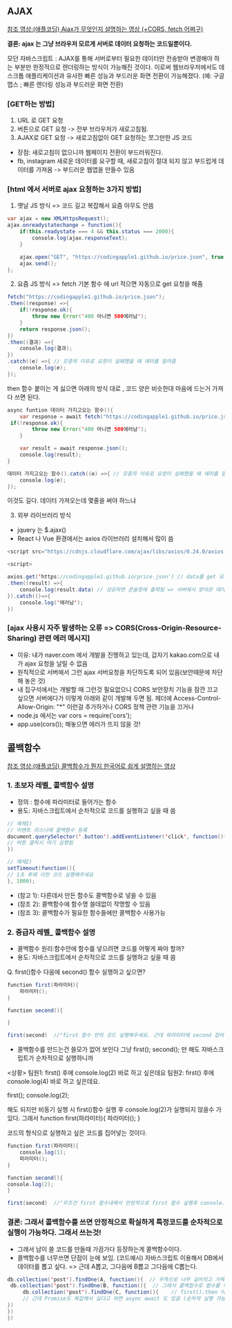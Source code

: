 ## AJAX

[참조 영상:(애플코딩) Ajax가 무엇인지 설명하는 영상 (+CORS, fetch 어쩌구)](https://www.youtube.com/watch?v=nKD1atl6cAw)

**결론: ajax 는 그냥 브라우저 모르게 서버로 데이터 요청하는 코드일뿐이다.**

모던 자바스크립트 : AJAX를 통해 서버로부터 필요한 데이터만 전송받아 변경해야 하는 부분만 한정적으로 렌더링하는 방식이 가능해진 것이다.
이로써 웹브라우저에서도 데스크톱 애플리케이션과 유사한 빠른 성능과 부드러운 화면 전환이 가능해졌다. (예: 구글 맵스 ; 빠른 렌더링 성능과 부드러운 화면 전환)

### [GET하는 방법]

1. URL 로 GET 요청
2. 버튼으로 GET 요청 -> 전부 브라우저가 새로고침됨.
3. AJAX로 GET 요청 -> 새로고침없이 GET 요청하는 쪼그만한 JS 코드

-   장점: 새로고침이 없으니까 웹페이지 전환이 부드러워진다.
-   fb, instagram 새로운 데이터를 요구할 때, 새로고침이 절대 되지 않고 부드럽게 데이터를 가져옴 -> 부드러운 웹앱을 만들수 있음

### [html 에서 서버로 ajax 요청하는 3가지 방법]

1. 옛날 JS 방식 => 코드 길고 복잡해서 요즘 아무도 안씀

```Java Script
var ajax = new XMLHttpsRequest();
ajax.onreadystatechange = function(){
    if(this.readystate === 4 && this.status === 2000){
        console.log(ajax.responseText);
    }

    ajax.open("GET", "https://codingapple1.github.io/price.json", true);
    ajax.send();
};
```

2. 요즘 JS 방식 => fetch 기본 함수 에 url 적으면 자동으로 get 요청을 해줌

```Java Script
fetch("https://codingapple1.github.io/price.json");
.then((response) =>{
    if(!response.ok){
        throw new Error('400 아니면 500에러남');
    }
    return response.json();
})
.then((결과) =>{
    console.log(결과);
})
.catch((e) =>{ // 모종의 이유로 요청이 실패했을 때 에러를 알려줌
    console.log(e);
});
```

then 함수 붙이는 게 싫으면 아래의 방식 대로 , 코드 양은 비슷한대 마음에 드는거 가져다 쓰면 된다.

```Java Script
async funtion 데이터 가지고오는 함수(){
    var response = await fetch("https://codingapple1.github.io/price.json");
 if(!response.ok){
        throw new Error('400 아니면 500에러남');
    }

    var result = await response.json();
    console.log(result);
}

데이터 가지고오는 함수().catch((e) =>{ // 모종의 이유로 요청이 실패했을 때 에러를 알려줌
    console.log(e);
});
```

이것도 길다. 데이터 가져오는데 몇줄을 써야 하느냐

3.  외부 라이브러리 방식

-   jquery 는 $.ajax()
-   React 나 Vue 환경에서는 axios 라이브러리 설치해서 많이 씀

```Java Script
<script src="https://cdnjs.cloudflare.com/ajax/libs/axios/0.24.0/axios.min.js"></script>

<script>

axios.get('https://codingapple1.github.io/price.json') // data를 get 요청으로 가져옴
.then((result) =>{
    console.log(result.data) // 성공하면 콘솔창에 출력됨 => 서버에서 받아온 데이터
}).catch(()=>{
    console.log('에러남');
})

```

### [ajax 사용시 자주 발생하는 오류 => CORS(Cross-Origin-Resource-Sharing) 관련 에러 메시지]

-   이유: 내가 naver.com 에서 개발을 진행하고 있는데, 갑자기 kakao.com으로 내가 ajax 요청을 날릴 수 없음
-   원칙적으로 서버에서 그런 ajax 서버요청을 차단하도록 되어 있음(보안때문에 차단해 놓은 것)
-   내 집구석에서는 개발할 때 그런것 필요없으니 CORS 보안장치 기능을 잠깐 끄고 싶으면 서버에다가 이렇게 아래와 같이 개발해 두면 됨.
    헤더에 Access-Control-Allow-Origin: "\*" 이런걸 추가하거나 CORS 정책 관련 기능을 끄거나
-   node.js 에서는 var cors = require('cors');
-   app.use(cors()); 해놓으면 에러가 뜨지 않을 것!


## 콜백함수 
[참조 영상:(애플코딩) 콜백함수가 뭔지 한국어로 쉽게 설명하는 영상](https://www.youtube.com/watch?v=-iZlNnTGotk)

### 1. 초보자 레벨_ 콜백함수 설명
- 정의 : 함수에 파라미터로 들어가는 함수 
- 용도: 자바스크립트에서 순차적으로 코드를 실행하고 싶을 때 씀

```Java Script 
// 예제1)
// 이벤트 리스너에 콜백함수 등록
document.querySelector('.button').addEventListener('click', function(){ // addEventListener는 함수, 근데 함수에 함수를 파라미터로 넣음
// 버튼 클릭시 여기 실행됨
})

// 예제2)
setTimeout(function(){
// 1초 후에 이런 코드 실행해주세요
}, 1000);


```

- (참고 1): 다른데서 만든 함수도 콜백함수로 넣을 수 있음
- (참조 2): 콜백함수에 함수명 쓸데없이 작명할 수 있음
- (참조 3): 콜백함수가 필요한 함수들에만 콜백함수 사용가능


### 2. 중급자 레벨_ 콜백함수 설명
- 콜백함수 원리:함수안에 함수를 넣으려면  코드를 어떻게 짜야 할까?
- 용도: 자바스크립트에서 순차적으로 코드를 실행하고 싶을 때 씀

 Q. first()함수 다음에 second() 함수 실행하고 싶으면?
```Java Script 
function first(파라미터){
    파라미터();
}

function second(){

}

first(second)  //"first 함수 안의 코드 실행해주세요. 근데 파라미터에 second 집어넣어서요"

```

- 콜백함수를 만드는건 쓸모가 없어 보인다 그냥  first(); second(); 만 해도 자바스크립트가 순차적으로 실행하니까 

<상황>
팀원1: first() 후에 console.log(2) 바로 하고 싶은데요
팀원2: first() 후에 console.log(4) 바로 하고 싶은데요.

first();
console.log(2); 

해도 되지만 비동기 실행 시 first()함수 실행 후 console.log(2)가 실행되지 않을수 가 있다. 
그래서
function first(파라미터){
    파라미터();
}

코드의 형식으로 실행하고 싶은 코드를 집어넣는 것이다. 

```Java Script 
function first(파라미터){
    console.log(1);
    파라미터();
}

function second(){
console.log(2);
}

first(second)  //"무조건 first 함수내에서 안정적으로 first 함수 실행후 console.log(2) 출력가능 "

```

### 결론: 그래서 콜백함수를 쓰면 안정적으로 확실하게 특정코드를 순차적으로 실행이 가능하다. 그래서 쓰는것!
- 그래서 남이 쓸 코드를 만들때 가끔가다 등장하는게 콜백함수이다. 
- 콜백함수를 너무쓰면 단점이 눈에 보임. 
(코드예시) 자바스크립트 이용해서 DB에서 데이터를 뽑고 싶다. => 
근데 A뽑고, 
그다음에 B뽑고
그다음에 C뽑는다. 
```Java Script 
db.collection('post').findOne(A, function(){  // 우측으로 너무 길어지고 가독성 떨어짐  이게 싫다! <= 자바스크립트가 그런걸 어쩌겠음 ㅠㅠ 선택사항 없음
 db.collection('post').findOne(B, function(){  // 그래서 콜백함수로 함수를 디자인 하지말고  Promise도 있음
     db.collection('post').findOne(C, function(){    // first().then 이런 식으로 코드를 순차적으로 실행 가능
     // 근데 Promise도 복잡해서 싫다고 하면 async await 도 있음 (순차적 실행 가능) <= 이런걸 써서 쉬워진다는게 아니라  에러처리 시작하면 또 복잡해짐. 괄호가 없다는 건 장점
})
})
})

```